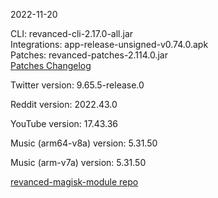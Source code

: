 2022-11-20
  
CLI: revanced-cli-2.17.0-all.jar  
Integrations: app-release-unsigned-v0.74.0.apk  
Patches: revanced-patches-2.114.0.jar  
[Patches Changelog](https://github.com/revanced/revanced-patches/releases/tag/v2.114.0)  

Twitter version: 9.65.5-release.0  

Reddit version: 2022.43.0  

YouTube version: 17.43.36  

Music (arm64-v8a) version: 5.31.50  

Music (arm-v7a) version: 5.31.50  

[revanced-magisk-module repo](https://github.com/j-hc/revanced-magisk-module)
